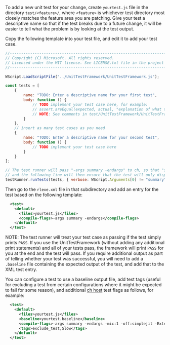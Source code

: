 To add a new unit test for your change, create `yourtest.js` file in the directory `test/<feature>/`,
where `<feature>` is whichever test directory most closely matches the feature area you are patching.
Give your test a descriptive name so that if the test breaks due to a future change,
it will be easier to tell what the problem is by looking at the test output.

Copy the following template into your test file, and edit it to add your test case.

```js
//-------------------------------------------------------------------------------------------------------
// Copyright (C) Microsoft. All rights reserved.
// Licensed under the MIT license. See LICENSE.txt file in the project root for full license information.
//-------------------------------------------------------------------------------------------------------

WScript.LoadScriptFile("../UnitTestFramework/UnitTestFramework.js");

const tests = [
    {
        name: "TODO: Enter a descriptive name for your first test",
        body: function () {
            // TODO implement your test case here, for example:
            // assert.areEqual(expected, actual, "explanation of what this assertion was testing");
            // NOTE: See comments in test/UnitTestFramework/UnitTestFramework.js for more info about what assertions you can use
        }
    },
    // insert as many test cases as you need
    {
        name: "TODO: Enter a descriptive name for your second test",
        body: function () {
            // TODO implement your test case here
        }
    }
];

// The test runner will pass "-args summary -endargs" to ch, so that "summary" appears as argument [0[] to the script,
// and the following line will then ensure that the test will only display summary output (i.e. "PASS").
testRunner.runTests(tests, { verbose: WScript.Arguments[0] != "summary" });
```

Then go to the `rlexe.xml` file in that subdirectory and add an entry for the test based on the following template:

```xml
  <test>
    <default>
      <files>yourtest.js</files>
      <compile-flags>-args summary -endargs</compile-flags>
    </default>
  </test>
```

NOTE: The test runner will treat your test case as passing if the test simply prints `PASS`.
If you use the UnitTestFramework (without adding any additional print statements) and all of your tests pass,
the framework will print `PASS` for you at the end and the test will pass.
If you require additional output as part of telling whether your test was successful, you will need to add a `.baseline` file
containing the expected output of the test, and add that to the XML test entry.

You can configure a test to use a baseline output file, add test tags (useful for excluding a test from certain configurations
where it might be expected to fail for some reason), and additional [ch host](https://github.com/Microsoft/ChakraCore/wiki/ch-cli)
test flags as follows, for example:

```xml
  <test>
    <default>
      <files>yourtest.js</files>
      <baseline>yourtest.baseline</baseline>
      <compile-flags>-args summary -endargs -mic:1 -off:simplejit -ExtendedErrorStackForTestHost-</compile-flags>
      <tags>exclude_test,Slow</tags>
    </default>
  </test>
```
